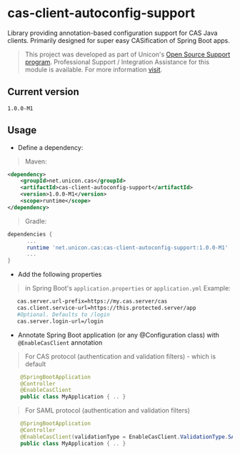 cas-client-autoconfig-support
=============================

Library providing annotation-based configuration support for CAS Java clients. Primarily designed for super easy CASification of Spring Boot apps.

> This project was developed as part of Unicon's [Open Source Support program](https://unicon.net/opensource).
Professional Support / Integration Assistance for this module is available. For more information [visit](https://unicon.net/opensource/cas).

## Current version
`1.0.0-M1`

## Usage

* Define a dependency:

> Maven:

  ```xml
  <dependency>
      <groupId>net.unicon.cas</groupId>
      <artifactId>cas-client-autoconfig-support</artifactId>
      <version>1.0.0-M1</version>
      <scope>runtime</scope>
  </dependency>
  ```

> Gradle:

  ```Groovy
  dependencies {
        ...
        runtime 'net.unicon.cas:cas-client-autoconfig-support:1.0.0-M1'
        ...
  }
  ```

* Add the following properties

> in Spring Boot's `application.properties` or `application.yml` Example:

```bash
   cas.server.url-prefix=https://my.cas.server/cas
   cas.client.service-url=https://this.protected.server/app
   #Optional. Defaults to /login
   cas.server.login-url=/login
```

* Annotate Spring Boot application (or any @Configuration class) with `@EnableCasClient` annotation

> For CAS protocol (authentication and validation filters) - which is default

```java
    @SpringBootApplication
    @Controller
    @EnableCasClient
    public class MyApplication { .. }
```

> For SAML protocol (authentication and validation filters)

```java
    @SpringBootApplication
    @Controller
    @EnableCasClient(validationType = EnableCasClient.ValidationType.SAML)
    public class MyApplication { .. }
```
